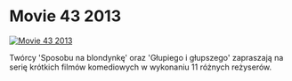 Movie 43 2013 
=============
[![Movie 43 2013 ](http://vidos.pl/images/player.gif)](http://vidos.pl/movie-43-2013)

 Twórcy 'Sposobu na blondynkę' oraz 'Głupiego i głupszego' zapraszają na serię krótkich filmów komediowych w wykonaniu 11 różnych reżyserów.
